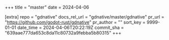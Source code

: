 +++
title = "master"
date = 2024-04-06

[extra]
repo = "gdnative"
docs_rel_url = "gdnative/master/gdnative"
pr_url = "https://github.com/godot-rust/gdnative"
pr_author = ""
sort_key = 9999-01-01
date_time = 2024-04-06T20:22:19Z
commit_sha = "639aae777da653c8da11c80732a9febba5b80315"
+++


